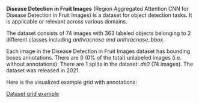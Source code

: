 **Disease Detection in Fruit Images** (Region Aggregated Attention CNN for Disease Detection in Fruit Images) is a dataset for object detection tasks. It is applicable or relevant across various domains.

The dataset consists of 74 images with 363 labeled objects belonging to 2 different classes including *anthracnose and anthracnose_bbox*.

Each image in the Disease Detection in Fruit Images dataset has bounding boxes annotations. There are 0 (0% of the total) unlabeled images (i.e. without annotations). There are 1 splits in the dataset: *ds0* (74 images). The dataset was released in 2021.

Here is the visualized example grid with annotations:

[Dataset grid example](https://github.com/dataset-ninja/disease-detection-in-fruit-images/raw/main/visualizations/side_annotations_grid.png)
